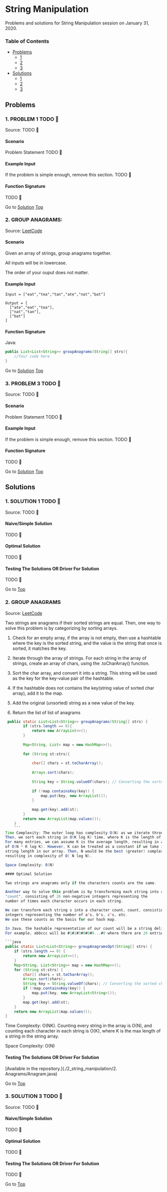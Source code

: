 <!-- Don't remove -->
<a name="top"/>

# String Manipulation

Problems and solutions for String Manipulation session on January 31, 2020.

### Table of Contents

* [Problems](#problems)
  * [1](#p1)
  * [2](#p2)
  * [3](#p3)
* [Solutions](#solutions)
  * [1](#s1)
  * [2](#s2)
  * [3](#s3)

<!-- Don't remove -->
<a name="problems"/>

## Problems

<a name="p1"/>

### 1. PROBLEM 1 TODO :bug:

Source: TODO :bug:

#### Scenario

Problem Statement TODO :bug:

#### Example Input

If the problem is simple enough, remove this section. TODO :bug:

#### Function Signature

TODO :bug:

<!-- Don't remove -->
Go to [Solution](#s1)   [Top](#top)

<!-- Don't remove -->
<a name="p2"/>

### 2. GROUP ANAGRAMS:

Source:  [LeetCode](https://leetcode.com/problems/group-anagrams/)

#### Scenario

Given an array of strings, group anagrams together.

All inputs will be in lowercase.

The order of your ouput does not matter.

#### Example Input

```
Input = ["eat","tea","tan","ate","nat","bat"]

Output = [
  ["ate","eat","tea"],
  ["nat","tan"],
  ["bat"]
]
```

#### Function Signature

Java:
```java
public List<List<String>> groupAnagrams(String[] strs){
	//Your code here
}
```

<!-- Don't remove -->
Go to [Solution](#s2)   [Top](#top)

<!-- Don't remove -->
<a name="p3"/>

### 3. PROBLEM 3 TODO :bug:

Source: TODO :bug:

#### Scenario

Problem Statement TODO :bug:

#### Example Input

If the problem is simple enough, remove this section. TODO :bug:

#### Function Signature

TODO :bug:

<!-- Don't remove -->
Go to [Solution](#s3)   [Top](#top)

<!-- Don't remove -->
<a name="solutions"/>

## Solutions

<!-- Don't remove -->
<a name="s1"/>

### 1. SOLUTION 1 TODO :bug:

Source: TODO :bug:

#### Naive/Simple Solution

TODO :bug:

#### Optimal Solution

TODO :bug:

#### Testing The Solutions OR Driver For Solution

TODO :bug:

<!-- Don't remove -->
Go to [Top](#top)

<!-- Don't remove -->
<a name="s2"/>

### 2. GROUP ANAGRAMS

Source:  [LeetCode](https://leetcode.com/problems/group-anagrams/)

Two strings are anagrams if their sorted strings are equal. Then, one way
to solve this problem is by categorizing by sorting arrays.

1. Check for an empty array, if the array is not empty, then use a hashtable
where the key is the sorted string, and the value is the string that once is sorted, 
it matches the key.

2. Iterate through the array of strings. For each string in the array of strings,
create an array of chars, using the .toCharArray() function. 

3. Sort the char array, and convert it into a string. This string will be used as the
key for the key-value pair of the hashtable.

4. If the hashtable does not contains the key(string value of sorted char array), add it to the map. 

5. Add the original (unsorted) string as a new value of the key.
 
6. Return the list of list of anagrams

```java
 public static List<List<String>> groupAnagrams(String[] strs) {
        if (strs.length == 0){
            return new ArrayList<>();
        }
        
        Map<String, List> map = new HashMap<>();
        
        for (String st:strs){
            
            char[] chars = st.toCharArray();
            
            Arrays.sort(chars);
            
            String key = String.valueOf(chars); // Converting the sorted char sequence into string
            
            if (!map.containsKey(key)) {
                map.put(key, new ArrayList());
            }
            
            map.get(key).add(st);
        }
        return new ArrayList(map.values());
    }
	```
Time Complexity: The outer loop has complexity O(N) as we iterate through each string. 
Then, we sort each string in O(K log K) time, where K is the length of each string.
For many entries, we can assume K is the average length, resulting in a total complexity
of O(N * K log K). However, K can be treated as a constant if we take it as the average 
string length in our array. Then, N would be the best (greater) complexity indicator,
resulting in complexity of O( N log N).

Space Complexity: O(N)

#### Optimal Solution

Two strings are anagrams only if the characters counts are the same. 

Another way to solve this problem is by transforming each string into a character count 
"count", consisting of 26 non-negative integers representing the 
number of times each character occurs in each string. 

We can transform each string s into a character count, count, consisting of 26 non-negative
integers representing the number of a's, b's, c's, etc. 
We use these counts as the basis for our hash map.

In Java, the hashable representation of our count will be a string delimited with '#' characters.
For example, abbccc will be #1#2#3#0#0#0...#0 where there are 26 entries total.

```java
public static List<List<String>> groupAnagramsOpt(String[] strs) {
    if (strs.length == 0) {
        return new ArrayList<>();
    }
    Map<String, List<String>> map = new HashMap<>();    
    for (String st:strs) {
        char[] chars = st.toCharArray();    
        Arrays.sort(chars);    
        String key = String.valueOf(chars); // Converting the sorted char sequence into string    
        if (!map.containsKey(key)) {
            map.put(key, new ArrayList<String>());
        }    
        map.get(key).add(st);
    }
    return new ArrayList(map.values());
}
```

Time Complexity: O(NK). Counting every string in the array is O(N), and counting each character
in each string is O(K), where K is the max length of a string in the string array.

Space Complexity: O(N)

#### Testing The Solutions OR Driver For Solution

[Available in the repository.](./2_string_manipulation/2. Anagrams/Anagram.java)


<!-- Don't remove -->
Go to [Top](#top)

<!-- Don't remove -->
<a name="s3"/>

### 3. SOLUTION 3 TODO :bug:

Source: TODO :bug:

#### Naive/Simple Solution 

TODO :bug:

#### Optimal Solution

TODO :bug:

#### Testing The Solutions OR Driver For Solution

TODO :bug:

<!-- Don't remove -->
Go to [Top](#top)
